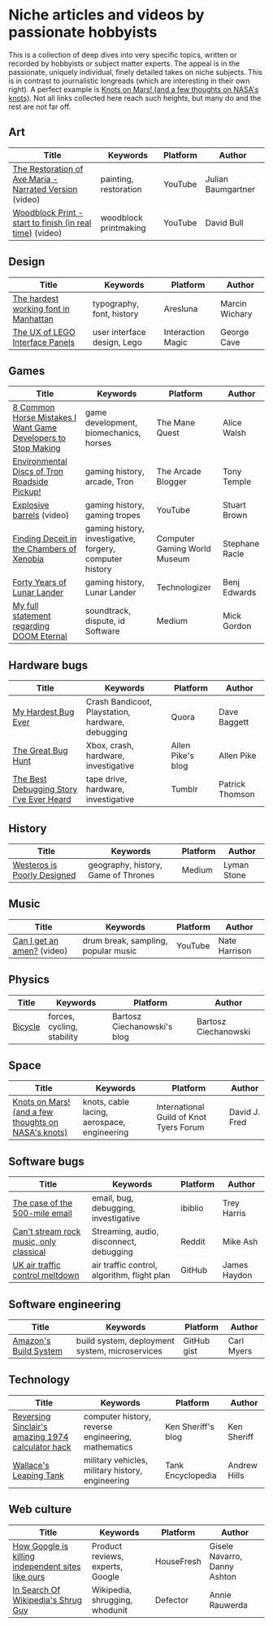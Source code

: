 # Niche articles and videos by passionate hobbyists

This is a collection of deep dives into very specific topics, written or recorded by hobbyists or subject matter experts. The appeal is in the passionate, uniquely individual, finely detailed takes on niche subjects. This is in contrast to journalistic longreads (which are interesting in their own right). A perfect example is [Knots on Mars! (and a few thoughts on NASA's knots)](https://igkt.net/sm/index.php?topic=4028.0). Not all links collected here reach such heights, but many do and the rest are not far off.

## Art

| Title                                                                                                   | Keywords              | Platform | Author             |
| ------------------------------------------------------------------------------------------------------- | --------------------- | -------- | ------------------ |
| [The Restoration of Ave Maria - Narrated Version](https://www.youtube.com/watch?v=5G1C3aBY62E) (video)  | painting, restoration | YouTube  | Julian Baumgartner |
| [Woodblock Print - start to finish (in real time)](https://www.youtube.com/watch?v=0nCbsbaVbVM) (video) | woodblock printmaking | YouTube  | David Bull         |

## Design

| Title                                                                                                | Keywords                    | Platform          | Author         |
| ---------------------------------------------------------------------------------------------------- | --------------------------- | ----------------- | -------------- |
| [The hardest working font in Manhattan](https://aresluna.org/the-hardest-working-font-in-manhattan/) | typography, font, history   | Aresluna          | Marcin Wichary |
| [The UX of LEGO Interface Panels](https://interactionmagic.com/UX-LEGO-Interfaces/)                  | user interface design, Lego | Interaction Magic | George Cave    |

## Games

| Title                                                                                                                                                                      | Keywords                                                 | Platform                     | Author         |
| -------------------------------------------------------------------------------------------------------------------------------------------------------------------------- | -------------------------------------------------------- | ---------------------------- | -------------- |
| [8 Common Horse Mistakes I Want Game Developers to Stop Making](https://www.themanequest.com/blog/2021/8/22/8-common-horse-mistakes-i-want-game-developers-to-stop-making) | game development, biomechanics, horses                   | The Mane Quest               | Alice Walsh    |
| [Environmental Discs of Tron Roadside Pickup!](https://arcadeblogger.com/2023/07/22/environmental-discs-of-tron-roadside-pickup/)                                          | gaming history, arcade, Tron                             | The Arcade Blogger           | Tony Temple    |
| [Explosive barrels](https://www.youtube.com/watch?v=LMYEE8lvlvA) (video)                                                                                                   | gaming history, gaming tropes                            | YouTube                      | Stuart Brown   |
| [Finding Deceit in the Chambers of Xenobia](https://cgwmuseum.org/columns/index.php?id=5)                                                                                  | gaming history, investigative, forgery, computer history | Computer Gaming World Museum | Stephane Racle |
| [Forty Years of Lunar Lander](https://technologizer.com/2009/07/19/lunar-lander/index.html)                                                                                | gaming history, Lunar Lander                             | Technologizer                | Benj Edwards   |
| [My full statement regarding DOOM Eternal](https://medium.com/@mickgordon/my-full-statement-regarding-doom-eternal-5f98266b27ce)                                           | soundtrack, dispute, id Software                         | Medium                       | Mick Gordon    |

## Hardware bugs

| Title                                                                                                                                 | Keywords                                          | Platform          | Author          |
| ------------------------------------------------------------------------------------------------------------------------------------- | ------------------------------------------------- | ----------------- | --------------- |
| [My Hardest Bug Ever](https://www.quora.com/Programming-Interviews/Whats-the-hardest-bug-youve-debugged/answer/Dave-Baggett)          | Crash Bandicoot, Playstation, hardware, debugging | Quora             | Dave Baggett    |
| [The Great Bug Hunt](https://allenpike.com/2018/the-great-bug-hunt)                                                                   | Xbox, crash, hardware, investigative              | Allen Pike's blog | Allen Pike      |
| [The Best Debugging Story I've Ever Heard](https://patrickthomson.tumblr.com/post/2499755681/the-best-debugging-story-ive-ever-heard) | tape drive, hardware, investigative               | Tumblr            | Patrick Thomson |

## History

| Title                                                                                                       | Keywords                            | Platform | Author      |
| ----------------------------------------------------------------------------------------------------------- | ----------------------------------- | -------- | ----------- |
| [Westeros is Poorly Designed](https://medium.com/migration-issues/westeros-is-poorly-designed-3b01cf5cdcaf) | geography, history, Game of Thrones | Medium   | Lyman Stone |

## Music

| Title                                                                     | Keywords                            | Platform | Author        |
| ------------------------------------------------------------------------- | ----------------------------------- | -------- | ------------- |
| [Can I get an amen?](https://www.youtube.com/watch?v=XPoxZW8JzzM) (video) | drum break, sampling, popular music | YouTube  | Nate Harrison |

## Physics

| Title                                     | Keywords                   | Platform                    | Author               |
| ----------------------------------------- | -------------------------- | --------------------------- | -------------------- |
| [Bicycle](https://ciechanow.ski/bicycle/) | forces, cycling, stability | Bartosz Ciechanowski's blog | Bartosz Ciechanowski |

## Space

| Title                                                                                             | Keywords                                    | Platform                                | Author        |
| ------------------------------------------------------------------------------------------------- | ------------------------------------------- | --------------------------------------- | ------------- |
| [Knots on Mars! (and a few thoughts on NASA's knots)](https://igkt.net/sm/index.php?topic=4028.0) | knots, cable lacing, aerospace, engineering | International Guild of Knot Tyers Forum | David J. Fred |

## Software bugs

| Title                                                                                                                                           | Keywords                                    | Platform | Author       |
| ----------------------------------------------------------------------------------------------------------------------------------------------- | ------------------------------------------- | -------- | ------------ |
| [The case of the 500-mile email](https://www.ibiblio.org/harris/500milemail.html)                                                               | email, bug, debugging, investigative        | ibiblio  | Trey Harris  |
| [Can't stream rock music, only classical](https://www.reddit.com/r/talesfromtechsupport/comments/14ulhl/cant_stream_rock_music_only_classical/) | Streaming, audio, disconnect, debugging     | Reddit   | Mike Ash     |
| [UK air traffic control meltdown](https://jameshaydon.github.io/nats-fail/)                                                                     | air traffic control, algorithm, flight plan | GitHub   | James Haydon |

## Software engineering

| Title                                                                                      | Keywords                                       | Platform    | Author     |
| ------------------------------------------------------------------------------------------ | ---------------------------------------------- | ----------- | ---------- |
| [Amazon's Build System](https://gist.github.com/terabyte/15a2d3d407285b8b5a0a7964dd6283b0) | build system, deployment system, microservices | GitHub gist | Carl Myers |

## Technology

| Title                                                                                                                      | Keywords                                           | Platform           | Author       |
| -------------------------------------------------------------------------------------------------------------------------- | -------------------------------------------------- | ------------------ | ------------ |
| [Reversing Sinclair's amazing 1974 calculator hack](http://files.righto.com/calculator/sinclair_scientific_simulator.html) | computer history, reverse engineering, mathematics | Ken Sheriff's blog | Ken Sheriff  |
| [Wallace's Leaping Tank](https://tanks-encyclopedia.com/wallace-leaping-tank/)                                             | military vehicles, military history, engineering   | Tank Encyclopedia  | Andrew Hills |

## Web culture

| Title                                                                                                  | Keywords                         | Platform   | Author                       |
| ------------------------------------------------------------------------------------------------------ | -------------------------------- | ---------- | ---------------------------- |
| [How Google is killing independent sites like ours](https://housefresh.com/david-vs-digital-goliaths/) | Product reviews, experts, Google | HouseFresh | Gisele Navarro, Danny Ashton |
| [In Search Of Wikipedia's Shrug Guy](https://defector.com/in-search-of-wikipedias-shrug-guy)           | Wikipedia, shrugging, whodunit   | Defector   | Annie Rauwerda               |
